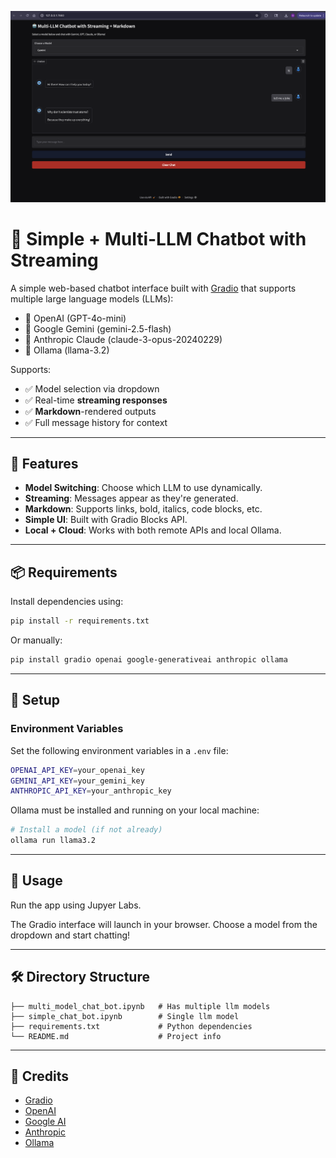 ![Chatbot UI Screenshot](./demo.png)

# 🤖 Simple + Multi-LLM Chatbot with Streaming

A simple web-based chatbot interface built with [Gradio](https://gradio.app) that supports multiple large language models (LLMs):

- 🧠 OpenAI (GPT-4o-mini)
- 🌈 Google Gemini (gemini-2.5-flash)
- 🧠 Anthropic Claude (claude-3-opus-20240229)
- 🐘 Ollama (llama-3.2)

Supports:

- ✅ Model selection via dropdown
- ✅ Real-time **streaming responses**
- ✅ **Markdown**-rendered outputs
- ✅ Full message history for context

---

## 🚀 Features

- **Model Switching**: Choose which LLM to use dynamically.
- **Streaming**: Messages appear as they're generated.
- **Markdown**: Supports links, bold, italics, code blocks, etc.
- **Simple UI**: Built with Gradio Blocks API.
- **Local + Cloud**: Works with both remote APIs and local Ollama.

---

## 📦 Requirements

Install dependencies using:

```bash
pip install -r requirements.txt
```

Or manually:

```bash
pip install gradio openai google-generativeai anthropic ollama
```

---

## 🔑 Setup

### Environment Variables

Set the following environment variables in a `.env` file:

```bash
OPENAI_API_KEY=your_openai_key
GEMINI_API_KEY=your_gemini_key
ANTHROPIC_API_KEY=your_anthropic_key
```

Ollama must be installed and running on your local machine:

```bash
# Install a model (if not already)
ollama run llama3.2
```

---

## 🧠 Usage

Run the app using Jupyer Labs.

The Gradio interface will launch in your browser. Choose a model from the dropdown and start chatting!

---

## 🛠 Directory Structure

```
├── multi_model_chat_bot.ipynb   # Has multiple llm models
├── simple_chat_bot.ipynb        # Single llm model
├── requirements.txt             # Python dependencies
└── README.md                    # Project info
```

---

<!-- ## 📌 Example -->

<!-- --- -->

<!-- ## 📖 License

MIT License. Feel free to use, extend, and share!

--- -->

## 🙏 Credits

- [Gradio](https://gradio.app)
- [OpenAI](https://openai.com)
- [Google AI](https://ai.google)
- [Anthropic](https://www.anthropic.com/)
- [Ollama](https://ollama.com)
